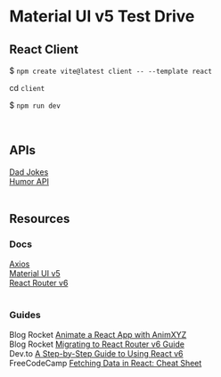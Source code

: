 # Material UI v5 Test Drive

## React Client

<p>$ <code>npm create vite@latest client -- --template react</code></p>
<p>cd <code>client</code></p>
<p>$ <code>npm run dev</code></p>
<br>

## APIs

[Dad Jokes](https://dadjokes.io/)<br>
[Humor API](https://humorapi.com)<br>
<br>

## Resources

### Docs

[Axios](https://axios-http.com/)<br>
[Material UI v5](https://mui.com)<br>
[React Router v6](https://reactrouter.com)<br>
<br>

### Guides

Blog Rocket [Animate a React App with AnimXYZ](https://blog.logrocket.com/animate-react-app-animxyz/)<br>
Blog Rocket [Migrating to React Router v6 Guide](https://blog.logrocket.com/migrating-react-router-v6-guide/)<br>
Dev.to [A Step-by-Step Guide to Using React v6](https://dev.to/franciscomendes10866/how-to-use-react-router-v6-2bce)<br>
FreeCodeCamp [Fetching Data in React: Cheat Sheet](https://www.freecodecamp.org/news/fetch-data-react/)<br>
<br>
